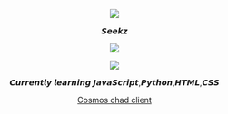 <p align="center">  
<img src="https://camo.githubusercontent.com/e9b18660ee5e998a6bcea9a68f3113215ada7b4c51ced6afbbc92274d1d0e798/68747470733a2f2f6d656469612e74656e6f722e636f6d2f696d616765732f62363966353861353665316562356632373465636661626562363332353139322f74656e6f722e676966">
</p>
<p align="center">
    𝙎𝙚𝙚𝙠𝙯
<p align="center">  
<img src="https://komarev.com/ghpvc/?username=S33kz&color=grey">
</p>
    <p align="center">
  <img src="https://discord.c99.nl/widget/theme-4/746326780884942849.png" />
</p>
<p align="center">
𝘾𝙪𝙧𝙧𝙚𝙣𝙩𝙡𝙮 𝙡𝙚𝙖𝙧𝙣𝙞𝙣𝙜 𝙅𝙖𝙫𝙖𝙎𝙘𝙧𝙞𝙥𝙩,𝙋𝙮𝙩𝙝𝙤𝙣,𝙃𝙏𝙈𝙇,𝘾𝙎𝙎
<p align="center">
    <a href="https://discord.gg/7k8nAPymHc">Cosmos chad client</a>

